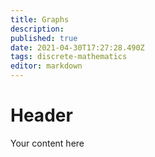 ```yaml
---
title: Graphs
description: 
published: true
date: 2021-04-30T17:27:28.490Z
tags: discrete-mathematics
editor: markdown
---
```


# Header
Your content here